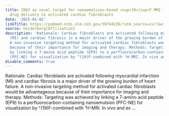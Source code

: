 ```yaml
---
title: CD63 as novel target for nanoemulsion-based <sup>19</sup>F MRI imaging and
  drug delivery to activated cardiac fibroblasts
date: '2025-01-02'
linkTitle: https://pubmed.ncbi.nlm.nih.gov/39744226/?utm_source=curl&utm_medium=rss&utm_campaign=pubmed-2&utm_content=1FakS-2QOkCT8HsMOQP1bCRQ4YzyumYOmxmF0moLsQ3dFB1E9V&fc=20220326224207&ff=20250102170931&v=2.18.0.post9+e462414
source: heidelberg[Affiliation]
description: 'Rationale: Cardiac fibroblasts are activated following myocardial infarction
  (MI) and cardiac fibrosis is a major driver of the growing burden of heart failure.
  A non-invasive targeting method for activated cardiac fibroblasts would be advantageous
  because of their importance for imaging and therapy. Methods: Targeting was achieved
  by linking a 7-amino acid peptide (EP9) to a perfluorocarbon-containing nanoemulsion
  (PFC-NE) for visualization by ^(19)F-combined with ¹H-MRI. In vivo and ex ...'
disable_comments: true
---
```

Rationale: Cardiac fibroblasts are activated following myocardial infarction (MI) and cardiac fibrosis is a major driver of the growing burden of heart failure. A non-invasive targeting method for activated cardiac fibroblasts would be advantageous because of their importance for imaging and therapy. Methods: Targeting was achieved by linking a 7-amino acid peptide (EP9) to a perfluorocarbon-containing nanoemulsion (PFC-NE) for visualization by ^(19)F-combined with ¹H-MRI. In vivo and ex ...